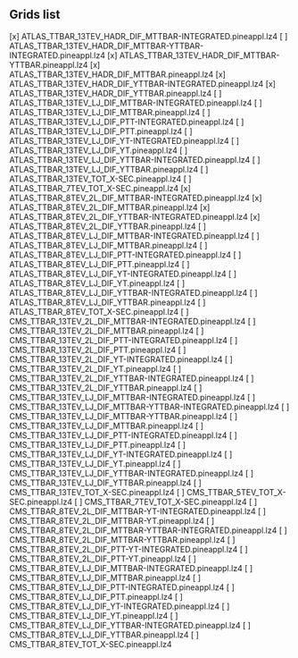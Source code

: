 ## Grids list

[x] ATLAS_TTBAR_13TEV_HADR_DIF_MTTBAR-INTEGRATED.pineappl.lz4
[ ] ATLAS_TTBAR_13TEV_HADR_DIF_MTTBAR-YTTBAR-INTEGRATED.pineappl.lz4
[x] ATLAS_TTBAR_13TEV_HADR_DIF_MTTBAR-YTTBAR.pineappl.lz4
[x] ATLAS_TTBAR_13TEV_HADR_DIF_MTTBAR.pineappl.lz4
[x] ATLAS_TTBAR_13TEV_HADR_DIF_YTTBAR-INTEGRATED.pineappl.lz4
[x] ATLAS_TTBAR_13TEV_HADR_DIF_YTTBAR.pineappl.lz4
[ ] ATLAS_TTBAR_13TEV_LJ_DIF_MTTBAR-INTEGRATED.pineappl.lz4
[ ] ATLAS_TTBAR_13TEV_LJ_DIF_MTTBAR.pineappl.lz4
[ ] ATLAS_TTBAR_13TEV_LJ_DIF_PTT-INTEGRATED.pineappl.lz4
[ ] ATLAS_TTBAR_13TEV_LJ_DIF_PTT.pineappl.lz4
[ ] ATLAS_TTBAR_13TEV_LJ_DIF_YT-INTEGRATED.pineappl.lz4
[ ] ATLAS_TTBAR_13TEV_LJ_DIF_YT.pineappl.lz4
[ ] ATLAS_TTBAR_13TEV_LJ_DIF_YTTBAR-INTEGRATED.pineappl.lz4
[ ] ATLAS_TTBAR_13TEV_LJ_DIF_YTTBAR.pineappl.lz4
[ ] ATLAS_TTBAR_13TEV_TOT_X-SEC.pineappl.lz4
[ ] ATLAS_TTBAR_7TEV_TOT_X-SEC.pineappl.lz4
[x] ATLAS_TTBAR_8TEV_2L_DIF_MTTBAR-INTEGRATED.pineappl.lz4
[x] ATLAS_TTBAR_8TEV_2L_DIF_MTTBAR.pineappl.lz4
[x] ATLAS_TTBAR_8TEV_2L_DIF_YTTBAR-INTEGRATED.pineappl.lz4
[x] ATLAS_TTBAR_8TEV_2L_DIF_YTTBAR.pineappl.lz4
[ ] ATLAS_TTBAR_8TEV_LJ_DIF_MTTBAR-INTEGRATED.pineappl.lz4
[ ] ATLAS_TTBAR_8TEV_LJ_DIF_MTTBAR.pineappl.lz4
[ ] ATLAS_TTBAR_8TEV_LJ_DIF_PTT-INTEGRATED.pineappl.lz4
[ ] ATLAS_TTBAR_8TEV_LJ_DIF_PTT.pineappl.lz4
[ ] ATLAS_TTBAR_8TEV_LJ_DIF_YT-INTEGRATED.pineappl.lz4
[ ] ATLAS_TTBAR_8TEV_LJ_DIF_YT.pineappl.lz4
[ ] ATLAS_TTBAR_8TEV_LJ_DIF_YTTBAR-INTEGRATED.pineappl.lz4
[ ] ATLAS_TTBAR_8TEV_LJ_DIF_YTTBAR.pineappl.lz4
[ ] ATLAS_TTBAR_8TEV_TOT_X-SEC.pineappl.lz4
[ ] CMS_TTBAR_13TEV_2L_DIF_MTTBAR-INTEGRATED.pineappl.lz4
[ ] CMS_TTBAR_13TEV_2L_DIF_MTTBAR.pineappl.lz4
[ ] CMS_TTBAR_13TEV_2L_DIF_PTT-INTEGRATED.pineappl.lz4
[ ] CMS_TTBAR_13TEV_2L_DIF_PTT.pineappl.lz4
[ ] CMS_TTBAR_13TEV_2L_DIF_YT-INTEGRATED.pineappl.lz4
[ ] CMS_TTBAR_13TEV_2L_DIF_YT.pineappl.lz4
[ ] CMS_TTBAR_13TEV_2L_DIF_YTTBAR-INTEGRATED.pineappl.lz4
[ ] CMS_TTBAR_13TEV_2L_DIF_YTTBAR.pineappl.lz4
[ ] CMS_TTBAR_13TEV_LJ_DIF_MTTBAR-INTEGRATED.pineappl.lz4
[ ] CMS_TTBAR_13TEV_LJ_DIF_MTTBAR-YTTBAR-INTEGRATED.pineappl.lz4
[ ] CMS_TTBAR_13TEV_LJ_DIF_MTTBAR-YTTBAR.pineappl.lz4
[ ] CMS_TTBAR_13TEV_LJ_DIF_MTTBAR.pineappl.lz4
[ ] CMS_TTBAR_13TEV_LJ_DIF_PTT-INTEGRATED.pineappl.lz4
[ ] CMS_TTBAR_13TEV_LJ_DIF_PTT.pineappl.lz4
[ ] CMS_TTBAR_13TEV_LJ_DIF_YT-INTEGRATED.pineappl.lz4
[ ] CMS_TTBAR_13TEV_LJ_DIF_YT.pineappl.lz4
[ ] CMS_TTBAR_13TEV_LJ_DIF_YTTBAR-INTEGRATED.pineappl.lz4
[ ] CMS_TTBAR_13TEV_LJ_DIF_YTTBAR.pineappl.lz4
[ ] CMS_TTBAR_13TEV_TOT_X-SEC.pineappl.lz4
[ ] CMS_TTBAR_5TEV_TOT_X-SEC.pineappl.lz4
[ ] CMS_TTBAR_7TEV_TOT_X-SEC.pineappl.lz4
[ ] CMS_TTBAR_8TEV_2L_DIF_MTTBAR-YT-INTEGRATED.pineappl.lz4
[ ] CMS_TTBAR_8TEV_2L_DIF_MTTBAR-YT.pineappl.lz4
[ ] CMS_TTBAR_8TEV_2L_DIF_MTTBAR-YTTBAR-INTEGRATED.pineappl.lz4
[ ] CMS_TTBAR_8TEV_2L_DIF_MTTBAR-YTTBAR.pineappl.lz4
[ ] CMS_TTBAR_8TEV_2L_DIF_PTT-YT-INTEGRATED.pineappl.lz4
[ ] CMS_TTBAR_8TEV_2L_DIF_PTT-YT.pineappl.lz4
[ ] CMS_TTBAR_8TEV_LJ_DIF_MTTBAR-INTEGRATED.pineappl.lz4
[ ] CMS_TTBAR_8TEV_LJ_DIF_MTTBAR.pineappl.lz4
[ ] CMS_TTBAR_8TEV_LJ_DIF_PTT-INTEGRATED.pineappl.lz4
[ ] CMS_TTBAR_8TEV_LJ_DIF_PTT.pineappl.lz4
[ ] CMS_TTBAR_8TEV_LJ_DIF_YT-INTEGRATED.pineappl.lz4
[ ] CMS_TTBAR_8TEV_LJ_DIF_YT.pineappl.lz4
[ ] CMS_TTBAR_8TEV_LJ_DIF_YTTBAR-INTEGRATED.pineappl.lz4
[ ] CMS_TTBAR_8TEV_LJ_DIF_YTTBAR.pineappl.lz4
[ ] CMS_TTBAR_8TEV_TOT_X-SEC.pineappl.lz4
